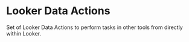 # Looker Data Actions

Set of Looker Data Actions to perform tasks in other tools from directly within
Looker.
